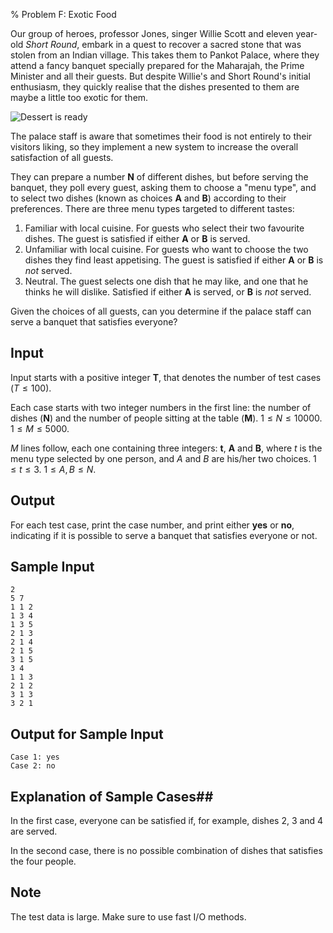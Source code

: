% Problem F: Exotic Food

Our group of heroes, professor Jones, singer Willie Scott and eleven
year-old _Short Round_, embark in a quest to recover a sacred stone that was
stolen from an Indian village. This takes them to Pankot Palace, where they
attend a fancy banquet specially prepared for the Maharajah, the Prime
Minister and all their guests. But despite Willie's and Short Round's
initial enthusiasm, they quickly realise that the dishes presented to them
are maybe a little too exotic for them.

![Dessert is ready](food.jpg)

The palace staff is aware that sometimes their food is not entirely to their
visitors liking, so they implement a new system to increase the overall
satisfaction of all guests.

They can prepare a number **N** of different dishes, but before serving the
banquet, they poll every guest, asking them to choose a "menu type", and
to select two dishes (known as choices **A** and **B**) according to their
preferences. There are three menu types targeted to different tastes:

1. Familiar with local cuisine. For guests who select their two favourite
   dishes. The guest is satisfied if either **A** or **B** is served.
2. Unfamiliar with local cuisine. For guests who want to choose the two
   dishes they find least appetising. The guest is satisfied if either
   **A** or **B** is _not_ served.
3. Neutral. The guest selects one dish that he may like, and one that he
   thinks he will dislike. Satisfied if either **A** is served, or **B** is
   _not_ served.

Given the choices of all guests, can you determine if the palace staff can
serve a banquet that satisfies everyone?

## Input ##

Input starts with a positive integer **T**, that denotes the number of test
cases ($T \leq 100$).

Each case starts with two integer numbers in the first line: the number of
dishes (**N**) and the number of people sitting at the table (**M**). $1
\leq N \leq 10000$. $1 \leq M \leq 5000$.

$M$ lines follow, each one containing three integers: **t**, **A** and
**B**, where $t$ is the menu type selected by one person, and $A$ and $B$
are his/her two choices. $1 \leq t \leq 3$. $1 \leq A, B \leq N$.

## Output ##

For each test case, print the case number, and print either **yes** or
**no**, indicating if it is possible to serve a banquet that satisfies
everyone or not.

## Sample Input ##

~~~~
2
5 7
1 1 2
1 3 4
1 3 5
2 1 3
2 1 4
2 1 5
3 1 5
3 4
1 1 3
2 1 2
3 1 3
3 2 1
~~~~

## Output for Sample Input ##

~~~~
Case 1: yes
Case 2: no
~~~~

## Explanation of Sample Cases##

In the first case, everyone can be satisfied if, for example, dishes 2, 3
and 4 are served.

In the second case, there is no possible combination of dishes that
satisfies the four people.

## Note ##

The test data is large. Make sure to use fast I/O methods.
